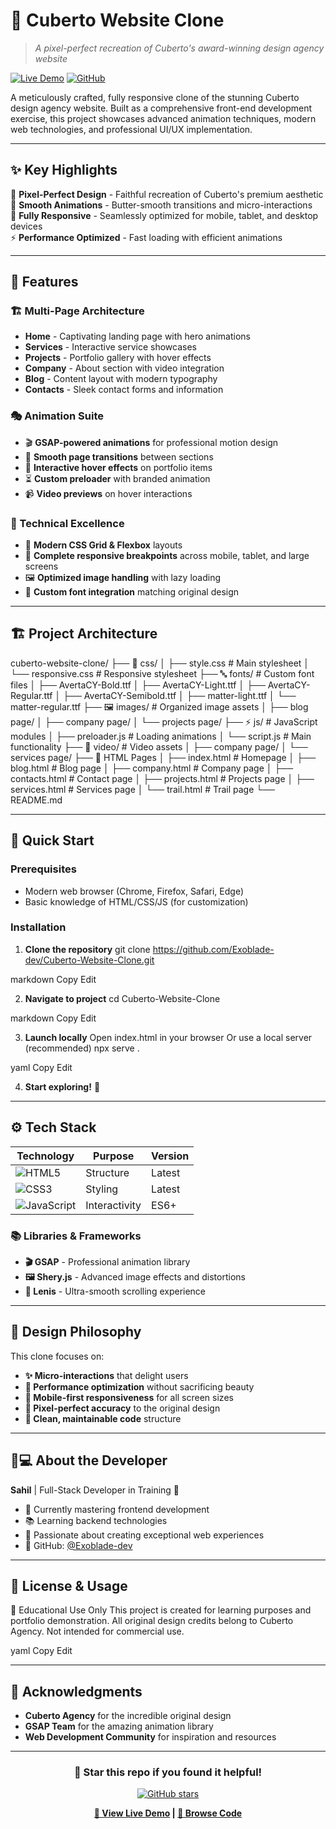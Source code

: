 # 🌟 Cuberto Website Clone

> *A pixel-perfect recreation of Cuberto's award-winning design agency website*

[![Live Demo](https://img.shields.io/badge/Live%20Demo-Visit%20Site-blue?style=for-the-badge)](https://cuberto-website-clone-nu.vercel.app/)
[![GitHub](https://img.shields.io/badge/GitHub-Repository-black?style=for-the-badge&logo=github)](https://github.com/Exoblade-dev/Cuberto-Website-Clone)

A meticulously crafted, fully responsive clone of the stunning Cuberto design agency website. Built as a comprehensive front-end development exercise, this project showcases advanced animation techniques, modern web technologies, and professional UI/UX implementation.

---

## ✨ Key Highlights

🎨 **Pixel-Perfect Design** - Faithful recreation of Cuberto's premium aesthetic  
🚀 **Smooth Animations** - Butter-smooth transitions and micro-interactions  
📱 **Fully Responsive** - Seamlessly optimized for mobile, tablet, and desktop devices  
⚡ **Performance Optimized** - Fast loading with efficient animations  

---

## 🎯 Features

### 🏗️ Multi-Page Architecture
- **Home** - Captivating landing page with hero animations
- **Services** - Interactive service showcases
- **Projects** - Portfolio gallery with hover effects
- **Company** - About section with video integration
- **Blog** - Content layout with modern typography
- **Contacts** - Sleek contact forms and information

### 🎭 Animation Suite
- 🎬 **GSAP-powered animations** for professional motion design
- 🔄 **Smooth page transitions** between sections
- 🎯 **Interactive hover effects** on portfolio items
- ⏳ **Custom preloader** with branded animation
- 📹 **Video previews** on hover interactions

### 📐 Technical Excellence
- 🎨 **Modern CSS Grid & Flexbox** layouts
- 📱 **Complete responsive breakpoints** across mobile, tablet, and large screens  
- 🖼️ **Optimized image handling** with lazy loading
- 🎪 **Custom font integration** matching original design

---

## 🏗️ Project Architecture

cuberto-website-clone/
├── 🎨 css/
│ ├── style.css # Main stylesheet
│ └── responsive.css # Responsive stylesheet
├── 🔤 fonts/ # Custom font files
│ ├── AvertaCY-Bold.ttf
│ ├── AvertaCY-Light.ttf
│ ├── AvertaCY-Regular.ttf
│ ├── AvertaCY-Semibold.ttf
│ ├── matter-light.ttf
│ └── matter-regular.ttf
├── 🖼️ images/ # Organized image assets
│ ├── blog page/
│ ├── company page/
│ └── projects page/
├── ⚡ js/ # JavaScript modules
│ ├── preloader.js # Loading animations
│ └── script.js # Main functionality
├── 🎥 video/ # Video assets
│ ├── company page/
│ └── services page/
├── 📄 HTML Pages
│ ├── index.html # Homepage
│ ├── blog.html # Blog page
│ ├── company.html # Company page
│ ├── contacts.html # Contact page
│ ├── projects.html # Projects page
│ ├── services.html # Services page
│ └── trail.html # Trail page
└── README.md

---

## 🚀 Quick Start

### Prerequisites
- Modern web browser (Chrome, Firefox, Safari, Edge)
- Basic knowledge of HTML/CSS/JS (for customization)

### Installation

1. **Clone the repository**
git clone https://github.com/Exoblade-dev/Cuberto-Website-Clone.git

markdown
Copy
Edit

2. **Navigate to project**
cd Cuberto-Website-Clone

markdown
Copy
Edit

3. **Launch locally**
Open index.html in your browser
Or use a local server (recommended)
npx serve .

yaml
Copy
Edit

4. **Start exploring!** 🎉

---

## ⚙️ Tech Stack

<div align="center">

| Technology | Purpose | Version |
|------------|---------|---------|
| ![HTML5](https://img.shields.io/badge/HTML5-E34F26?style=flat&logo=html5&logoColor=white) | Structure | Latest |
| ![CSS3](https://img.shields.io/badge/CSS3-1572B6?style=flat&logo=css3&logoColor=white) | Styling | Latest |
| ![JavaScript](https://img.shields.io/badge/JavaScript-F7DF1E?style=flat&logo=javascript&logoColor=black) | Interactivity | ES6+ |

</div>

### 📚 Libraries & Frameworks
- **🎬 GSAP** - Professional animation library
- **🖼️ Shery.js** - Advanced image effects and distortions
- **🚀 Lenis** - Ultra-smooth scrolling experience

---

## 🎨 Design Philosophy

This clone focuses on:
- **✨ Micro-interactions** that delight users  
- **🎯 Performance optimization** without sacrificing beauty  
- **📱 Mobile-first responsiveness** for all screen sizes  
- **📐 Pixel-perfect accuracy** to the original design  
- **🔧 Clean, maintainable code** structure  

---

## 👨💻 About the Developer

**Sahil** | Full-Stack Developer in Training 🚀

- 🎯 Currently mastering frontend development  
- 📚 Learning backend technologies  
- 💫 Passionate about creating exceptional web experiences  
- 🔗 GitHub: [@Exoblade-dev](https://github.com/Exoblade-dev)  

---

## 📄 License & Usage

📖 Educational Use Only
This project is created for learning purposes and portfolio demonstration.
All original design credits belong to Cuberto Agency.
Not intended for commercial use.

yaml
Copy
Edit

---

## 🙏 Acknowledgments

- **Cuberto Agency** for the incredible original design  
- **GSAP Team** for the amazing animation library  
- **Web Development Community** for inspiration and resources  

---

<div align="center">

### 🌟 Star this repo if you found it helpful!

[![GitHub stars](https://img.shields.io/github/stars/Exoblade-dev/Cuberto-Website-Clone?style=social)](https://github.com/Exoblade-dev/Cuberto-Website-Clone/stargazers)

**[👀 View Live Demo](https://cuberto-website-clone-nu.vercel.app/) | [📁 Browse Code](https://github.com/Exoblade-dev/Cuberto-Website-Clone)**

</div>
